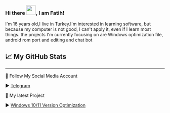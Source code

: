 ### Hi there <img src="https://raw.githubusercontent.com/MartinHeinz/MartinHeinz/master/wave.gif" width="30px">, I am Fatih!
I'm 16 years old,I live in Turkey.I'm interested in learning software, but because my computer is not good, I can't apply it, even if I learn most things. the projects I'm currently focusing on are Windows optimization file, android rom port and editing and chat bot

## &#x1f4c8; My GitHub Stats

---

🤳 Follow My Social Media Account

▶ [Telegram](https://t.me/ElAbdulRezak)

📝 My latest Project

▶ [Windows 10/11 Version Optimization](https://github.com/ElAbdulRezak/Windows-Tweaks-And-Optimization)
